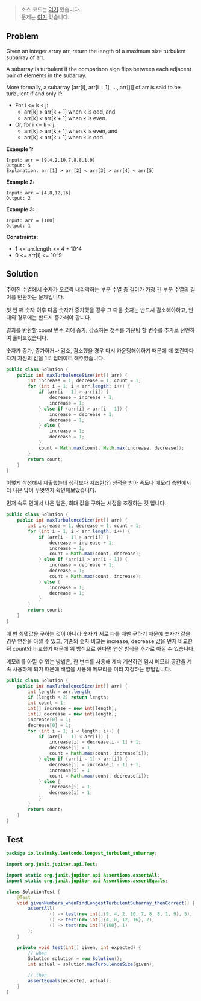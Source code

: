 > 소스 코드는 [여기](https://github.com/lcalmsky/leetcode/blob/master/src/main/java/io/lcalmsky/leetcode/reverse_only_letters/Solution.java) 있습니다.  
> 문제는 [여기](https://leetcode.com/explore/challenge/card/september-leetcoding-challenge-2021/637/week-2-september-8th-september-14th/3974/) 있습니다.

## Problem

Given an integer array arr, return the length of a maximum size turbulent subarray of arr.

A subarray is turbulent if the comparison sign flips between each adjacent pair of elements in the subarray.

More formally, a subarray [arr[i], arr[i + 1], ..., arr[j]] of arr is said to be turbulent if and only if:

* For i <= k < j:
    * arr[k] > arr[k + 1] when k is odd, and
    * arr[k] < arr[k + 1] when k is even.
* Or, for i <= k < j:
    * arr[k] > arr[k + 1] when k is even, and
    * arr[k] < arr[k + 1] when k is odd.

**Example 1:**

```
Input: arr = [9,4,2,10,7,8,8,1,9]
Output: 5
Explanation: arr[1] > arr[2] < arr[3] > arr[4] < arr[5]
```

**Example 2:**

```
Input: arr = [4,8,12,16]
Output: 2
```

**Example 3:**

```
Input: arr = [100]
Output: 1
```

**Constraints:**

* 1 <= arr.length <= 4 * 10^4
* 0 <= arr[i] <= 10^9

## Solution

주어진 수열에서 숫자가 오르락 내리락하는 부분 수열 중 길이가 가장 긴 부분 수열의 길이를 반환하는 문제입니다.

첫 번 째 숫자 이후 다음 숫자가 증가했을 경우 그 다음 숫자는 반드시 감소해야하고, 반대의 경우에는 반드시 증가해야 합니다.

결과를 반환할 count 변수 외에 증가, 감소하는 갯수를 카운팅 할 변수를 추가로 선언하여 풀어보았습니다.

숫자가 증가, 증가하거나 감소, 감소했을 경우 다시 카운팅해야하기 때문에 매 조건마다 자기 자신의 값을 1로 업데이트 해주었습니다.

```java
public class Solution {
    public int maxTurbulenceSize(int[] arr) {
        int increase = 1, decrease = 1, count = 1;
        for (int i = 1; i < arr.length; i++) {
            if (arr[i - 1] > arr[i]) {
                decrease = increase + 1;
                increase = 1;
            } else if (arr[i] > arr[i - 1]) {
                increase = decrease + 1;
                decrease = 1;
            } else {
                increase = 1;
                decrease = 1;
            }
            count = Math.max(count, Math.max(increase, decrease));
        }
        return count;
    }
}
```

이렇게 작성해서 제출했는데 생각보다 저조한(?) 성적을 받아 속도나 메모리 측면에서 더 나은 답이 무엇인지 확인해보았습니다.

먼저 속도 면에서 나은 답은, 최대 값을 구하는 시점을 조정하는 것 입니다.

```java
public class Solution {
    public int maxTurbulenceSize(int[] arr) {
        int increase = 1, decrease = 1, count = 1;
        for (int i = 1; i < arr.length; i++) {
            if (arr[i - 1] > arr[i]) {
                decrease = increase + 1;
                increase = 1;
                count = Math.max(count, decrease);
            } else if (arr[i] > arr[i - 1]) {
                increase = decrease + 1;
                decrease = 1;
                count = Math.max(count, increase);
            } else {
                increase = 1;
                decrease = 1;
            }
        }
        return count;
    }
}
```

매 번 최댓값을 구하는 것이 아니라 숫자가 서로 다를 때만 구하기 때문에 숫자가 같을 경우 연산을 아낄 수 있고, 기존의 숫자 비교는 increase, decrease 값을 먼저 비교한 뒤 count와 비교했기
때문에 위 방식으로 한다면 연산 방식을 추가로 아낄 수 있습니다.

메모리를 아낄 수 있는 방법은, 한 변수를 사용해 계속 계산하면 임시 메모리 공간을 계속 사용하게 되기 때문에 배열을 사용해 메모리를 미리 지정하는 방법입니다.

```java
public class Solution {
    public int maxTurbulenceSize(int[] arr) {
        int length = arr.length;
        if (length < 2) return length;
        int count = 1;
        int[] increase = new int[length];
        int[] decrease = new int[length];
        increase[0] = 1;
        decrease[0] = 1;
        for (int i = 1; i < length; i++) {
            if (arr[i - 1] < arr[i]) {
                increase[i] = decrease[i - 1] + 1;
                decrease[i] = 1;
                count = Math.max(count, increase[i]);
            } else if (arr[i - 1] > arr[i]) {
                decrease[i] = increase[i - 1] + 1;
                increase[i] = 1;
                count = Math.max(count, decrease[i]);
            } else {
                increase[i] = 1;
                decrease[i] = 1;
            }
        }
        return count;
    }
}
```

## Test

```java
package io.lcalmsky.leetcode.longest_turbulent_subarray;

import org.junit.jupiter.api.Test;

import static org.junit.jupiter.api.Assertions.assertAll;
import static org.junit.jupiter.api.Assertions.assertEquals;

class SolutionTest {
    @Test
    void givenNumbers_whenFindLongestTurbulentSubarray_thenCorrect() {
        assertAll(
                () -> test(new int[]{9, 4, 2, 10, 7, 8, 8, 1, 9}, 5),
                () -> test(new int[]{4, 8, 12, 16}, 2),
                () -> test(new int[]{100}, 1)
        );
    }

    private void test(int[] given, int expected) {
        // when
        Solution solution = new Solution();
        int actual = solution.maxTurbulenceSize(given);

        // then
        assertEquals(expected, actual);
    }
}
```